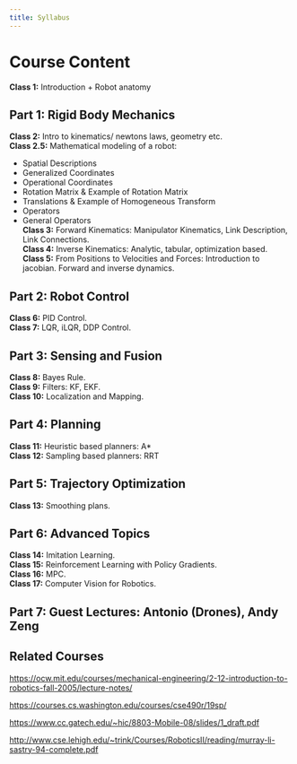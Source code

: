 ```yaml
---
title: Syllabus
---
```

# Course Content

**Class 1:** Introduction + Robot anatomy  
## Part 1:  Rigid Body Mechanics 
**Class 2:** Intro to kinematics/ newtons laws, geometry etc.  
**Class 2.5:** Mathematical modeling of a robot: 
- Spatial Descriptions
- Generalized Coordinates 
- Operational Coordinates 
- Rotation Matrix & Example of Rotation Matrix 
- Translations & Example of Homogeneous Transform
- Operators 
- General Operators  
**Class 3:** Forward Kinematics: Manipulator Kinematics, Link Description, Link Connections.  
**Class 4:** Inverse Kinematics: Analytic, tabular, optimization based.  
**Class 5:** From Positions to Velocities and Forces: Introduction to jacobian. Forward and inverse dynamics.  
 
## Part 2: Robot Control
**Class 6:** PID Control.  
**Class 7:** LQR, iLQR, DDP Control.  
 
## Part 3: Sensing and Fusion
**Class 8:**  Bayes Rule.  
**Class 9:** Filters: KF, EKF.  
**Class 10:** Localization and Mapping.  
 
## Part 4: Planning
**Class 11:** Heuristic based planners: A*  
**Class 12:** Sampling based planners: RRT 
 
## Part 5: Trajectory Optimization
**Class 13:** Smoothing plans.  
 
## Part 6: Advanced Topics
**Class 14:** Imitation Learning.  
**Class 15:** Reinforcement Learning with Policy Gradients.  
**Class 16:** MPC.  
**Class 17:** Computer Vision for Robotics. 
 
## Part 7: Guest Lectures: Antonio (Drones), Andy Zeng
 

## Related Courses
https://ocw.mit.edu/courses/mechanical-engineering/2-12-introduction-to-robotics-fall-2005/lecture-notes/

https://courses.cs.washington.edu/courses/cse490r/19sp/

https://www.cc.gatech.edu/~hic/8803-Mobile-08/slides/1_draft.pdf

http://www.cse.lehigh.edu/~trink/Courses/RoboticsII/reading/murray-li-sastry-94-complete.pdf


